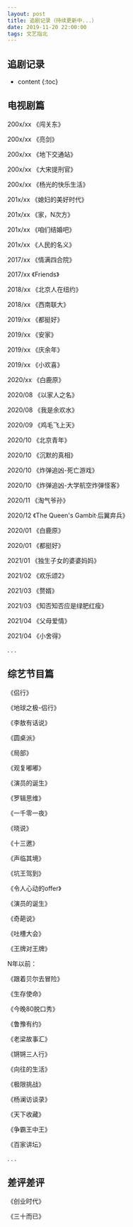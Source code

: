 ```yaml
---
layout: post
title: 追剧记录（持续更新中...）
date: 2019-11-20 22:00:00
tags: 文艺指北
--- 
```



<h2>追剧记录</h2>

* content
{:toc}

## 电视剧篇

200x/xx  《闯关东》

200x/xx  《亮剑》

200x/xx  《地下交通站》

200x/xx  《大宋提刑官》

200x/xx  《杨光的快乐生活》

201x/xx  《媳妇的美好时代》

201x/xx  《家，N次方》

201x/xx  《咱们结婚吧》

201x/xx  《人民的名义》

2017/xx  《情满四合院》

2017/xx  《Friends》

2018/xx  《北京人在纽约》

2018/xx  《西南联大》

2019/xx  《都挺好》

2019/xx  《安家》

2019/xx  《庆余年》

2019/xx  《小欢喜》

2020/xx  《白鹿原》

2020/08  《以家人之名》

2020/08  《我是余欢水》

2020/09  《鸡毛飞上天》

2020/10  《北京青年》

2020/10  《沉默的真相》

2020/10  《炸弹追凶-死亡游戏》

2020/10  《炸弹追凶-大学航空炸弹怪客》

2020/11  《淘气爷孙》

2020/12  《The Queen's Gambit·后翼弃兵》

2020/01  《白鹿原》

2020/01  《都挺好》

2021/01  《独生子女的婆婆妈妈》

2021/02  《欢乐颂2》

2021/03  《赘婿》

2021/03  《知否知否应是绿肥红瘦》

2021/04  《父母爱情》

2021/04  《小舍得》

. . .

## 综艺节目篇

《侣行》

《地球之极-侣行》

《李敖有话说》

《圆桌派》

《局部》

《观复嘟嘟》

《演员的诞生》

《罗辑思维》

《一千零一夜》

《晓说》

《十三邀》

《声临其境》

《坑王驾到》

《令人心动的offer》

《演员的诞生》

《奇葩说》

《吐槽大会》

《王牌对王牌》

N年以前：

《跟着贝尔去冒险》

《生存使命》

《今晚80脱口秀》

《鲁豫有约》

《老梁故事汇》

《锵锵三人行》

《向往的生活》

《极限挑战》

《杨澜访谈录》

《天下收藏》

《争霸王中王》

《百家讲坛》

. . .


## 差评差评

《创业时代》

《三十而已》